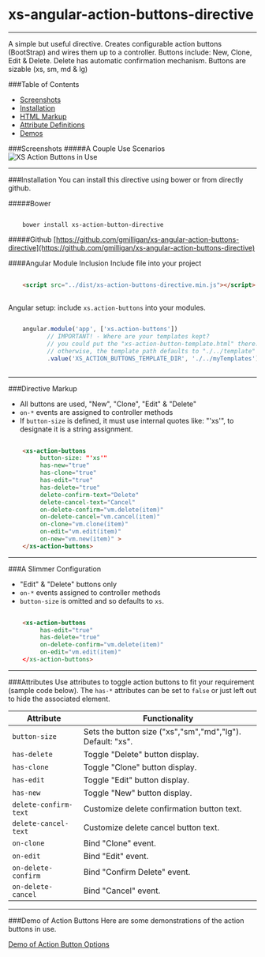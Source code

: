 # xs-angular-action-buttons-directive 
- - - -
A simple but useful directive.
Creates configurable action buttons (BootStrap) and wires them up to a controller.
Buttons include: New, Clone, Edit & Delete.
Delete has automatic confirmation mechanism.
Buttons are sizable (xs, sm, md & lg) 

###Table of Contents 
* [Screenshots](#screenshots)
* [Installation](#installation)
* [HTML Markup](#markup)
* [Attribute Definitions](#attributes)
* [Demos](#demo)

<a name="screenshots"></a>
###Screenshots
#####A Couple Use Scenarios   
![XS Action Buttons in Use](http://common.xybersolve.com/xs-angular-action-buttons/screenshots/2-action-displays.png "XS Action Buttons in Use")

----
<a name="installation"></a>
###Installation
You can install this directive using bower or from directly github. 

#####Bower
``` 

    bower install xs-action-button-directive

```

#####Github
[https://github.com/gmilligan/xs-angular-action-buttons-directive](https://github.com/gmilligan/xs-angular-action-buttons-directive)


####Angular Module Inclusion
Include file into your project 
```html
    
    <script src="../dist/xs-action-buttons-directive.min.js"></script>
    
```

Angular setup: include `xs.action-buttons` into your modules.
```js
    
    angular.module('app', ['xs.action-buttons'])
           // IMPORTANT! - Where are your templates kept?
           // you could put the "xs-action-button-template.html" there. 
           // otherwise, the template path defaults to "./../template"
           .value('XS_ACTION_BUTTONS_TEMPLATE_DIR', './../myTemplates');
           
```

----


<a name="markup"></a>
###Directive Markup
* All buttons are used, "New", "Clone", "Edit" & "Delete" 
* `on-*` events are assigned to controller methods
* If `button-size` is defined, it  must use internal quotes like: "'xs'", to designate it is a string assignment. 

```html
    
    <xs-action-buttons
         button-size: "'xs'"
         has-new="true" 
         has-clone="true"
         has-edit="true"
         has-delete="true"
         delete-confirm-text="Delete"
         delete-cancel-text="Cancel"
         on-delete-confirm="vm.delete(item)"
         on-delete-cancel="vm.cancel(item)"
         on-clone="vm.clone(item)"
         on-edit="vm.edit(item)"
         on-new="vm.new(item)" >
    </xs-action-buttons>

```
----

###A Slimmer Configuration
* "Edit" & "Delete" buttons only 
* `on-*` events assigned to controller methods
* `button-size` is omitted and so defaults to `xs`. 

```html
    
    <xs-action-buttons
         has-edit="true"
         has-delete="true"
         on-delete-confirm="vm.delete(item)"
         on-edit="vm.edit(item)"
    </xs-action-buttons>

```

----

<a name="attributes"></a>
###Attributes
Use attributes to toggle action buttons to fit your requirement (sample code below). 
The `has-*` attributes can be set to `false` or just left out to hide the associated element.  

 Attribute           | Functionality
---------------------|----------------------------
`button-size`        | Sets the button size ("xs","sm","md","lg"). Default: "xs". 
`has-delete`         | Toggle "Delete" button display.
`has-clone`          | Toggle "Clone" button display. 
`has-edit`           | Toggle "Edit" button display.     
`has-new`            | Toggle "New" button display.
`delete-confirm-text`| Customize delete confirmation button text.     
`delete-cancel-text` | Customize delete cancel button text.
`on-clone`           | Bind "Clone" event.
`on-edit`            | Bind "Edit" event.
`on-delete-confirm`  | Bind "Confirm Delete" event.
`on-delete-cancel`   | Bind "Cancel" event.

----

<a name="demo"></a>
###Demo of Action Buttons
Here are some demonstrations of the action buttons in use. 

[Demo of Action Button Options](http://common.xybersolve.com/xs-angular-action-buttons/demo/xs-action-buttons-demo-options.html)

